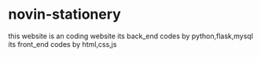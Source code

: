 # novin-stationery
this website is an coding website 
its back_end codes by python,flask,mysql
its front_end codes by html,css,js
